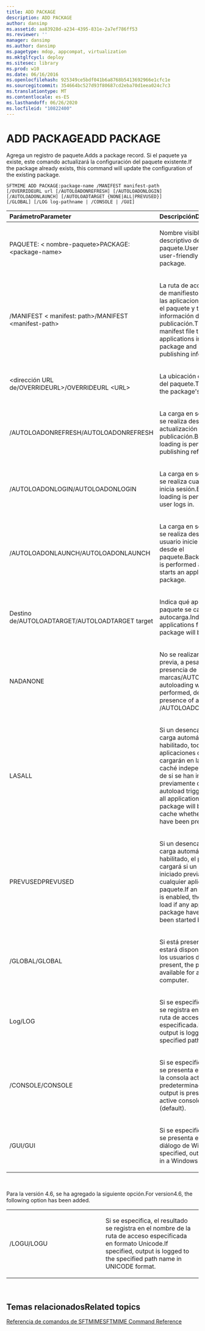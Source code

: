 ```yaml
---
title: ADD PACKAGE
description: ADD PACKAGE
author: dansimp
ms.assetid: aa83928d-a234-4395-831e-2a7ef786ff53
ms.reviewer: ''
manager: dansimp
ms.author: dansimp
ms.pagetype: mdop, appcompat, virtualization
ms.mktglfcycl: deploy
ms.sitesec: library
ms.prod: w10
ms.date: 06/16/2016
ms.openlocfilehash: 925349ce5bdf041b6a8768b5413692966e1cfc1e
ms.sourcegitcommit: 354664bc527d93f80687cd2eba70d1eea024c7c3
ms.translationtype: MT
ms.contentlocale: es-ES
ms.lasthandoff: 06/26/2020
ms.locfileid: "10822400"
---
```

# <span data-ttu-id="c4c6b-103">ADD PACKAGE</span><span class="sxs-lookup"><span data-stu-id="c4c6b-103">ADD PACKAGE</span></span>


<span data-ttu-id="c4c6b-104">Agrega un registro de paquete.</span><span class="sxs-lookup"><span data-stu-id="c4c6b-104">Adds a package record.</span></span> <span data-ttu-id="c4c6b-105">Si el paquete ya existe, este comando actualizará la configuración del paquete existente.</span><span class="sxs-lookup"><span data-stu-id="c4c6b-105">If the package already exists, this command will update the configuration of the existing package.</span></span>

`SFTMIME ADD PACKAGE:package-name /MANIFEST manifest-path                 [/OVERRIDEURL url [/AUTOLOADONREFRESH] [/AUTOLOADONLOGIN]                 [/AUTOLOADONLAUNCH] [/AUTOLOADTARGET {NONE|ALL|PREVUSED}]                 [/GLOBAL] [/LOG log-pathname | /CONSOLE | /GUI]`

<table>
<colgroup>
<col width="50%" />
<col width="50%" />
</colgroup>
<thead>
<tr class="header">
<th align="left"><span data-ttu-id="c4c6b-106">Parámetro</span><span class="sxs-lookup"><span data-stu-id="c4c6b-106">Parameter</span></span></th>
<th align="left"><span data-ttu-id="c4c6b-107">Descripción</span><span class="sxs-lookup"><span data-stu-id="c4c6b-107">Description</span></span></th>
</tr>
</thead>
<tbody>
<tr class="odd">
<td align="left"><p><span data-ttu-id="c4c6b-108">PAQUETE: &lt; nombre-paquete&gt;</span><span class="sxs-lookup"><span data-stu-id="c4c6b-108">PACKAGE:&lt;package-name&gt;</span></span></p></td>
<td align="left"><p><span data-ttu-id="c4c6b-109">Nombre visible de usuario y descriptivo del paquete.</span><span class="sxs-lookup"><span data-stu-id="c4c6b-109">User-visible and user-friendly name for the package.</span></span></p></td>
</tr>
<tr class="even">
<td align="left"><p><span data-ttu-id="c4c6b-110">/MANIFEST &lt; manifest: path&gt;</span><span class="sxs-lookup"><span data-stu-id="c4c6b-110">/MANIFEST &lt;manifest-path&gt;</span></span></p></td>
<td align="left"><p><span data-ttu-id="c4c6b-111">La ruta de acceso del archivo de manifiesto que enumera las aplicaciones incluidas en el paquete y toda su información de publicación.</span><span class="sxs-lookup"><span data-stu-id="c4c6b-111">The path of the manifest file that lists the applications included in the package and all of their publishing information.</span></span></p></td>
</tr>
<tr class="odd">
<td align="left"><p><span data-ttu-id="c4c6b-112">&lt;dirección URL de/OVERRIDEURL&gt;</span><span class="sxs-lookup"><span data-stu-id="c4c6b-112">/OVERRIDEURL &lt;URL&gt;</span></span></p></td>
<td align="left"><p><span data-ttu-id="c4c6b-113">La ubicación del archivo SFT del paquete.</span><span class="sxs-lookup"><span data-stu-id="c4c6b-113">The location of the package's SFT file.</span></span></p></td>
</tr>
<tr class="even">
<td align="left"><p><span data-ttu-id="c4c6b-114">/AUTOLOADONREFRESH</span><span class="sxs-lookup"><span data-stu-id="c4c6b-114">/AUTOLOADONREFRESH</span></span></p></td>
<td align="left"><p><span data-ttu-id="c4c6b-115">La carga en segundo plano se realiza después de una actualización de publicación.</span><span class="sxs-lookup"><span data-stu-id="c4c6b-115">Background loading is performed after a publishing refresh.</span></span></p></td>
</tr>
<tr class="odd">
<td align="left"><p><span data-ttu-id="c4c6b-116">/AUTOLOADONLOGIN</span><span class="sxs-lookup"><span data-stu-id="c4c6b-116">/AUTOLOADONLOGIN</span></span></p></td>
<td align="left"><p><span data-ttu-id="c4c6b-117">La carga en segundo plano se realiza cuando un usuario inicia sesión.</span><span class="sxs-lookup"><span data-stu-id="c4c6b-117">Background loading is performed when a user logs in.</span></span></p></td>
</tr>
<tr class="even">
<td align="left"><p><span data-ttu-id="c4c6b-118">/AUTOLOADONLAUNCH</span><span class="sxs-lookup"><span data-stu-id="c4c6b-118">/AUTOLOADONLAUNCH</span></span></p></td>
<td align="left"><p><span data-ttu-id="c4c6b-119">La carga en segundo plano se realiza después de que un usuario inicie una aplicación desde el paquete.</span><span class="sxs-lookup"><span data-stu-id="c4c6b-119">Background loading is performed after a user starts an application from the package.</span></span></p></td>
</tr>
<tr class="odd">
<td align="left"><p><span data-ttu-id="c4c6b-120">Destino de/AUTOLOADTARGET</span><span class="sxs-lookup"><span data-stu-id="c4c6b-120">/AUTOLOADTARGET target</span></span></p></td>
<td align="left"><p><span data-ttu-id="c4c6b-121">Indica qué aplicaciones del paquete se cargarán de autocarga.</span><span class="sxs-lookup"><span data-stu-id="c4c6b-121">Indicates which applications from the package will be autoloaded.</span></span></p></td>
</tr>
<tr class="even">
<td align="left"><p><span data-ttu-id="c4c6b-122">NADA</span><span class="sxs-lookup"><span data-stu-id="c4c6b-122">NONE</span></span></p></td>
<td align="left"><p><span data-ttu-id="c4c6b-123">No se realizará la carga previa, a pesar de la presencia de marcas/AUTOLOADONxxx.</span><span class="sxs-lookup"><span data-stu-id="c4c6b-123">No autoloading will be performed, despite the presence of any /AUTOLOADONxxx flags.</span></span></p></td>
</tr>
<tr class="odd">
<td align="left"><p><span data-ttu-id="c4c6b-124">LAS</span><span class="sxs-lookup"><span data-stu-id="c4c6b-124">ALL</span></span></p></td>
<td align="left"><p><span data-ttu-id="c4c6b-125">Si un desencadenador de carga automático está habilitado, todas las aplicaciones del paquete se cargarán en la memoria caché independientemente de si se han iniciado previamente o no.</span><span class="sxs-lookup"><span data-stu-id="c4c6b-125">If an autoload trigger is enabled, all applications in the package will be loaded into cache whether or not they have been previously started.</span></span></p></td>
</tr>
<tr class="even">
<td align="left"><p><span data-ttu-id="c4c6b-126">PREVUSED</span><span class="sxs-lookup"><span data-stu-id="c4c6b-126">PREVUSED</span></span></p></td>
<td align="left"><p><span data-ttu-id="c4c6b-127">Si un desencadenador de carga automático está habilitado, el paquete se cargará si un usuario ha iniciado previamente cualquier aplicación de este paquete.</span><span class="sxs-lookup"><span data-stu-id="c4c6b-127">If an autoload trigger is enabled, the package will load if any applications in this package have previously been started by a user.</span></span></p></td>
</tr>
<tr class="odd">
<td align="left"><p><span data-ttu-id="c4c6b-128">/GLOBAL</span><span class="sxs-lookup"><span data-stu-id="c4c6b-128">/GLOBAL</span></span></p></td>
<td align="left"><p><span data-ttu-id="c4c6b-129">Si está presente, el paquete estará disponible para todos los usuarios de este equipo.</span><span class="sxs-lookup"><span data-stu-id="c4c6b-129">If present, the package will be available for all users on this computer.</span></span></p></td>
</tr>
<tr class="even">
<td align="left"><p><span data-ttu-id="c4c6b-130">Log</span><span class="sxs-lookup"><span data-stu-id="c4c6b-130">/LOG</span></span></p></td>
<td align="left"><p><span data-ttu-id="c4c6b-131">Si se especifica, el resultado se registra en el nombre de la ruta de acceso especificada.</span><span class="sxs-lookup"><span data-stu-id="c4c6b-131">If specified, output is logged to the specified path name.</span></span></p></td>
</tr>
<tr class="odd">
<td align="left"><p><span data-ttu-id="c4c6b-132">/CONSOLE</span><span class="sxs-lookup"><span data-stu-id="c4c6b-132">/CONSOLE</span></span></p></td>
<td align="left"><p><span data-ttu-id="c4c6b-133">Si se especifica, el resultado se presenta en la ventana de la consola activa (valor predeterminado).</span><span class="sxs-lookup"><span data-stu-id="c4c6b-133">If specified, output is presented in the active console window (default).</span></span></p></td>
</tr>
<tr class="even">
<td align="left"><p><span data-ttu-id="c4c6b-134">/GUI</span><span class="sxs-lookup"><span data-stu-id="c4c6b-134">/GUI</span></span></p></td>
<td align="left"><p><span data-ttu-id="c4c6b-135">Si se especifica, el resultado se presenta en un cuadro de diálogo de Windows.</span><span class="sxs-lookup"><span data-stu-id="c4c6b-135">If specified, output is presented in a Windows dialog box.</span></span></p></td>
</tr>
</tbody>
</table>

 

<span data-ttu-id="c4c6b-136">Para la versión 4.6, se ha agregado la siguiente opción.</span><span class="sxs-lookup"><span data-stu-id="c4c6b-136">For version4.6, the following option has been added.</span></span>

<table>
<colgroup>
<col width="50%" />
<col width="50%" />
</colgroup>
<tbody>
<tr class="odd">
<td align="left"><p><span data-ttu-id="c4c6b-137">/LOGU</span><span class="sxs-lookup"><span data-stu-id="c4c6b-137">/LOGU</span></span></p></td>
<td align="left"><p><span data-ttu-id="c4c6b-138">Si se especifica, el resultado se registra en el nombre de la ruta de acceso especificada en formato Unicode.</span><span class="sxs-lookup"><span data-stu-id="c4c6b-138">If specified, output is logged to the specified path name in UNICODE format.</span></span></p></td>
</tr>
</tbody>
</table>

 

## <span data-ttu-id="c4c6b-139">Temas relacionados</span><span class="sxs-lookup"><span data-stu-id="c4c6b-139">Related topics</span></span>


[<span data-ttu-id="c4c6b-140">Referencia de comandos de SFTMIME</span><span class="sxs-lookup"><span data-stu-id="c4c6b-140">SFTMIME Command Reference</span></span>](sftmime--command-reference.md)

 

 





